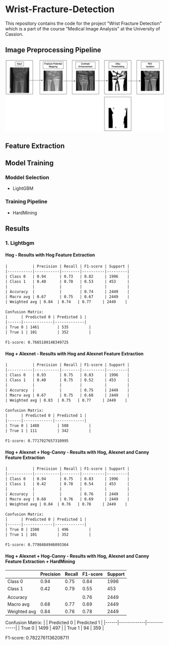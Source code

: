 # Wrist-Fracture-Detection
This repository contains the code for the project "Wrist Fracture Detection" which is a part of the course "Medical Image Analysis" at the University of Cassion.

## Image Preprocessing Pipeline
![image](./images/Image%20Processing%20Pipeline.png)

## Feature Extraction 

## Model Training
### Moddel Selection
- LightGBM
### Training Pipeline
- HardMining

## Results
### 1. Lightbgm

#### Hog - Results with Hog Feature Extraction

    |           | Precision | Recall | F1-score | Support |
    |-----------|-----------|--------|----------|---------|
    | Class 0   | 0.94      | 0.73   | 0.82     | 1996    |
    | Class 1   | 0.40      | 0.78   | 0.53     | 453     |
    |           |           |        |          |         |
    | Accuracy  |           |        | 0.74     | 2449    |
    | Macro avg | 0.67      | 0.75   | 0.67     | 2449    |
    | Weighted avg | 0.84  | 0.74   | 0.77     | 2449    |

    Confusion Matrix:
    |      | Predicted 0 | Predicted 1 |
    |------|-------------|-------------|
    | True 0 | 1461        | 535         |
    | True 1 | 101         | 352         |

    F1-score: 0.7665189148349725

#### Hog + Alexnet - Results with Hog and Alexnet Feature Extraction

    |           | Precision | Recall | F1-score | Support |
    |-----------|-----------|--------|----------|---------|
    | Class 0   | 0.93      | 0.75   | 0.83     | 1996    |
    | Class 1   | 0.40      | 0.75   | 0.52     | 453     |
    |           |           |        |          |         |
    | Accuracy  |           |        | 0.75     | 2449    |
    | Macro avg | 0.67      | 0.75   | 0.68     | 2449    |
    | Weighted avg | 0.83  | 0.75   | 0.77     | 2449    |

    Confusion Matrix:
    |      | Predicted 0 | Predicted 1 |
    |------|-------------|-------------|
    | True 0 | 1488        | 508         |
    | True 1 | 111         | 342         |

    F1-score: 0.7717927657310995

#### Hog + Alexnet + Hog-Canny - Results with Hog, Alexnet and Canny Feature Extraction

    |           | Precision | Recall | F1-score | Support |
    |-----------|-----------|--------|----------|---------|
    | Class 0   | 0.94      | 0.75   | 0.83     | 1996    |
    | Class 1   | 0.42      | 0.78   | 0.54     | 453     |
    |           |           |        |          |         |
    | Accuracy  |           |        | 0.76     | 2449    |
    | Macro avg | 0.68      | 0.76   | 0.69     | 2449    |
    | Weighted avg | 0.84  | 0.76   | 0.78     | 2449    |

    Confusion Matrix:
    |      | Predicted 0 | Predicted 1 |
    |------|-------------|-------------|
    | True 0 | 1500        | 496         |
    | True 1 | 101         | 352         |

    F1-score: 0.7798484946093364

#### Hog + Alexnet + Hog-Canny - Results with Hog, Alexnet and Canny Feature Extraction + HardMining
|           | Precision | Recall | F1-score | Support |
|-----------|-----------|--------|----------|---------|
| Class 0   | 0.94      | 0.75   | 0.84     | 1996    |
| Class 1   | 0.42      | 0.79   | 0.55     | 453     |
|           |           |        |          |         |
| Accuracy  |           |        | 0.76     | 2449    |
| Macro avg | 0.68      | 0.77   | 0.69     | 2449    |
| Weighted avg | 0.84  | 0.76   | 0.78     | 2449    |

Confusion Matrix:
|      | Predicted 0 | Predicted 1 |
|------|-------------|-------------|
| True 0 | 1499        | 497         |
| True 1 | 94          | 359         |

F1-score: 0.7822761136208711
